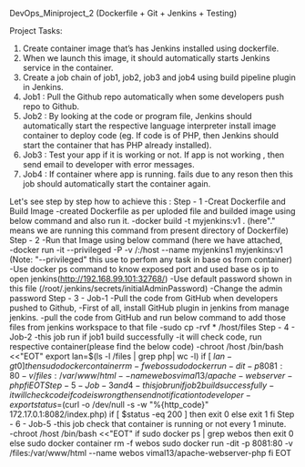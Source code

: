 DevOps_Miniproject_2 (Dockerfile + Git + Jenkins + Testing)

Project Tasks:
1. Create container image that’s has Jenkins installed using dockerfile.
2. When we launch this image, it should automatically starts Jenkins service in the container.
3. Create a job chain of job1, job2, job3 and job4 using build pipeline plugin in Jenkins.
4. Job1 : Pull the Github repo automatically when some developers push repo to Github.
5. Job2 : By looking at the code or program file, Jenkins should automatically start the respective language interpreter install image container to deploy code (eg. If code is of PHP, then Jenkins should start the container that has PHP already installed).
6. Job3 : Test your app if it is working or not. If app is not working , then send email to developer with error messages.
7. Job4 : If container where app is running. fails due to any reson then this job should automatically start the container again.

Let's see step by step how to achieve this :
Step - 1 -Creat Dockerfile and Build Image
      -created Dockerfile as per uploded file and builded image using below command and also run it.
      -docker build -t myjenkins:v1 . (here"." means we are running this command from present directory of Dockerfile)
Step - 2 -Run that Image using below command (here we have attached,     
      -docker run -it --privileged -P -v /:/host --name myjenkins1 myjenkins:v1 (Note: "--privileged" this use to perfom any task in base os from container)
      -Use docker ps command to know exposed port and used base os ip to open jenkins(http://192.168.99.101:32768/)
      -Use default password shown in this file (/root/.jenkins/secrets/initialAdminPassword)
      -Change the admin password
Step - 3 - Job-1 -Pull the code from GitHub when developers pushed to Github,
      -First of all, install GitHub plugin in jenkins from manage jenkins.
      -pull the code from GitHub and run below command to add those files from jenkins workspace to that file
      -sudo cp -rvf * /host/files
Step - 4 - Job-2 -this job run if job1 build successfully -it will check code, run respective container(please find the below code)
      -chroot /host /bin/bash <<"EOT"
       export lan=$(ls -l /files | grep php| wc -l)
       if  [ $lan -gt 0 ]
       then
       sudo docker container rm -f webos
       sudo docker run -dit -p 8081:80 -v /files:/var/www/html --name webos vimal13/apache-webserver-php
       fi
       EOT
Step - 5 - Job-3 and 4 -this job run if job2 build successfully -it will check code if code is wrong then send notification to developer
      -export status=$(curl -o /dev/null -s -w "%{http_code}" 172.17.0.1:8082/index.php)
       if [ $status -eq 200 ]
       then exit 0
       else
       exit 1
       fi
Step - 6 - Job-5 -this job check that container is running or not every 1 minute.    
      -chroot /host /bin/bash <<"EOT"
       if  sudo docker ps | grep webos
       then
       exit 0
       else
       sudo docker container rm -f webos
       sudo docker run -dit -p 8081:80 -v /files:/var/www/html --name webos vimal13/apache-webserver-php
       fi
       EOT

